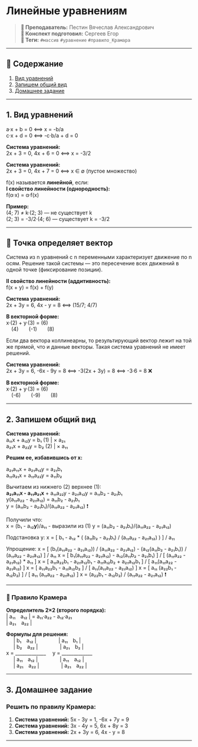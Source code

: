 # Линейные уравнениям

> **🐙 Преподаватель:** Пестин Вячеслав Александрович  
> **🦁 Конспект подготовил:** Сергеев Егор  
> **🌴 Теги:** `#массив` `#уравнение` `#правило_Крамара`

---
## 📑 Содержание
1. [Вид уравнений](#1-вид-уравнений)
2. [Запишем общий вид](#2-запишем-общий-вид)
3. [Домашнее задание](#3-домашнее-задание)

---

## 1. Вид уравнений

a·x + b = 0 ⟺ x = -b/a  
c·x + d = 0 ⟺ -c·b/a + d = 0

**Система уравнений:**  
2x + 3 = 0, 4x + 6 = 0 ⟺ x = -3/2

**Система уравнений:**  
2x + 3 = 0, 4x + 7 = 0 ⟺ x ∈ ∅ (пустое множество)

f(x) называется **линейной**, если:  
**I свойство линейности (однородность):**  
f(α·x) = α·f(x)

**Пример:**  
(4; 7) ≠ k·(2; 3) — не существует k  
(2; 3) = -3/2·(4; 6) — существует k = -3/2

---

## 📍 Точка определяет вектор

Система из n уравнений с n переменными характеризует движение по n осям. Решение такой системы — это пересечение всех движений в одной точке (фиксирование позиции).

**II свойство линейности (аддитивность):**  
f(x + y) = f(x) + f(y)

**Система уравнений:**  
2x + 3y = 6, 4x - y = 8 ⟺ (15/7; 4/7)

**В векторной форме:**  
x·(2) + y·(3) = (6)  
 (4)  (-1)  (8)

Если два вектора коллинеарны, то результирующий вектор лежит на той же прямой, что и данные векторы. Такая система уравнений не имеет решений.

**Система уравнений:**  
2x + 3y = 6, -6x - 9y = 8 ⟺ -3(2x + 3y) = 8 ⟺ -3·6 = 8 ❌

**В векторной форме:**  
x·(2) + y·(3) = (6)  
 (-6)  (-9)  (8)

---

## 2. Запишем общий вид

**Система уравнений:**  
a₁₁x + a₁₂y = b₁ (1) | × a₂₁  
a₂₁x + a₂₂y = b₂ (2) | × a₁₁

**Решим ее, избавившись от x:**

a₂₁a₁₁x + a₂₁a₁₂y = a₂₁b₁  
a₁₁a₂₁x + a₁₁a₂₂y = a₁₁b₂

Вычитаем из нижнего (2) верхнее (1):  
**a₂₁a₁₁x - a₁₁a₂₁x** + a₁₁a₂₂y - a₂₁a₁₂y = a₁₁b₂ - a₂₁b₁  
y(a₁₁a₂₂ - a₂₁a₁₂) = a₁₁b₂ - a₂₁b₁  
y = (a₁₁b₂ - a₂₁b₁)/(a₁₁a₂₂ - a₂₁a₁₂) ❗

Получили что:  
x = (b₁ - a₁₂**y**)/a₁₁ - выразили из (1)
y = (a₁₁b₂ - a₂₁b₁)/(a₁₁a₂₂ - a₂₁a₁₂)

Подстановка y:
x = [ b₁ - a₁₂ * ( (a₁₁b₂ - a₂₁b₁) / (a₁₁a₂₂ - a₂₁a₁₂) ) ] / a₁₁

Упрощение:
x = [ (b₁(a₁₁a₂₂ - a₂₁a₁₂)) / (a₁₁a₂₂ - a₂₁a₁₂) - (a₁₂(a₁₁b₂ - a₂₁b₁)) / (a₁₁a₂₂ - a₂₁a₁₂) ] / a₁₁
x = [ b₁(a₁₁a₂₂ - a₂₁a₁₂) - a₁₂(a₁₁b₂ - a₂₁b₁) ] / [ (a₁₁a₂₂ - a₂₁a₁₂) * a₁₁ ]
x = [ a₁₁a₂₂b₁ - a₂₁a₁₂b₁ - a₁₁a₁₂b₂ + a₂₁a₁₂b₁ ] / [ a₁₁(a₁₁a₂₂ - a₂₁a₁₂) ]
x = [ a₁₁a₂₂b₁ - a₁₁a₁₂b₂ ] / [ a₁₁(a₁₁a₂₂ - a₂₁a₁₂) ]
x = [ a₁₁ (a₂₂b₁ - a₁₂b₂) ] / [ a₁₁ (a₁₁a₂₂ - a₂₁a₁₂) ]
x = (a₂₂b₁ - a₁₂b₂) / (a₁₁a₂₂ - a₂₁a₁₂) ❗

---

### 🧮 Правило Крамера

**Определитель 2×2 (второго порядка):**  
| a₁₁ a₁₂ | = a₁₁·a₂₂ - a₁₂·a₂₁  
| a₂₁ a₂₂ |

**Формулы для решения:**  
     | b₁ a₁₂ |           | a₁₁ b₁ |  
     | b₂ a₂₂ |           | a₂₁ b₂ |  
x = _____________    y = _____________  
     | a₁₁ a₁₂ |          | a₁₁ a₁₂ |  
     | a₂₁ a₂₂ |          | a₂₁ a₂₂ |

---

## 3. Домашнее задание

### Решить по правилу Крамера:
1. **Система уравнений:** 5x - 3y = 1, -6x + 7y = 9
2. **Система уравнений:** 3x - 4y = 5, 6x + 8y = 3
3. **Система уравнений:** 2x + 3y = 6, 4x - y = 8

---
